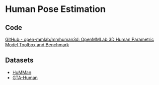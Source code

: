 # Human Pose Estimation



## Code

[GitHub - open-mmlab/mmhuman3d: OpenMMLab 3D Human Parametric Model Toolbox and Benchmark](https://github.com/open-mmlab/mmhuman3d)

## Datasets

- [HuMMan](https://caizhongang.github.io/projects/HuMMan/)
- [GTA-Human](https://caizhongang.github.io/projects/GTA-Human/)
